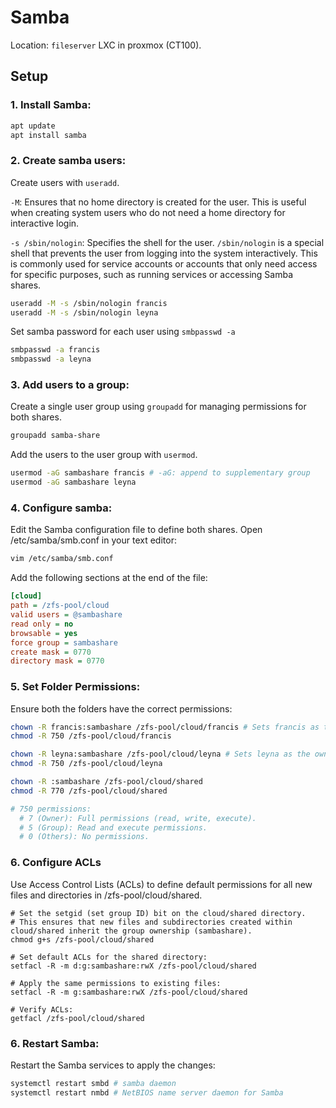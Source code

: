 # Samba

Location: `fileserver` LXC in proxmox (CT100).

## Setup

### 1. Install Samba:
```bash
apt update
apt install samba
```

### 2. Create samba users:
Create users with `useradd`.

`-M`: Ensures that no home directory is created for the user. This is useful when creating system users who do not need a home directory for interactive login.

`-s /sbin/nologin`: Specifies the shell for the user. `/sbin/nologin` is a special shell that prevents the user from logging into the system interactively. This is commonly used for service accounts or accounts that only need access for specific purposes, such as running services or accessing Samba shares.
```bash
useradd -M -s /sbin/nologin francis
useradd -M -s /sbin/nologin leyna
```

Set samba password for each user using `smbpasswd -a`
```bash
smbpasswd -a francis
smbpasswd -a leyna
```

### 3. Add users to a group:
Create a single user group using `groupadd` for managing permissions for both shares.
```bash
groupadd samba-share
```

Add the users to the user group with `usermod`.
```bash
usermod -aG sambashare francis # -aG: append to supplementary group
usermod -aG sambashare leyna
```

### 4. Configure samba:
Edit the Samba configuration file to define both shares. Open /etc/samba/smb.conf in your text editor:
```bash
vim /etc/samba/smb.conf
```

Add the following sections at the end of the file:
```ini
[cloud]
path = /zfs-pool/cloud
valid users = @sambashare
read only = no
browsable = yes
force group = sambashare
create mask = 0770
directory mask = 0770
```

### 5. Set Folder Permissions:
Ensure both the folders have the correct permissions:

```bash
chown -R francis:sambashare /zfs-pool/cloud/francis # Sets francis as the owner and sambashare as the group for francis's directory.
chmod -R 750 /zfs-pool/cloud/francis

chown -R leyna:sambashare /zfs-pool/cloud/leyna # Sets leyna as the owner and sambashare as the group for leyna's directory.
chmod -R 750 /zfs-pool/cloud/leyna

chown -R :sambashare /zfs-pool/cloud/shared
chmod -R 770 /zfs-pool/cloud/shared

# 750 permissions:
  # 7 (Owner): Full permissions (read, write, execute).
  # 5 (Group): Read and execute permissions.
  # 0 (Others): No permissions.
```

### 6. Configure ACLs
Use Access Control Lists (ACLs) to define default permissions for all new files and directories in /zfs-pool/cloud/shared.

```
# Set the setgid (set group ID) bit on the cloud/shared directory.
# This ensures that new files and subdirectories created within cloud/shared inherit the group ownership (sambashare).
chmod g+s /zfs-pool/cloud/shared

# Set default ACLs for the shared directory:
setfacl -R -m d:g:sambashare:rwX /zfs-pool/cloud/shared

# Apply the same permissions to existing files:
setfacl -R -m g:sambashare:rwX /zfs-pool/cloud/shared

# Verify ACLs:
getfacl /zfs-pool/cloud/shared
```

### 6. Restart Samba:
Restart the Samba services to apply the changes:

```bash
systemctl restart smbd # samba daemon
systemctl restart nmbd # NetBIOS name server daemon for Samba
```
